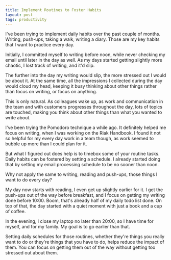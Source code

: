 ```yaml
---
title: Implement Routines to Foster Habits
layout: post
tags: productivity
---
```

I've been trying to implement daily habits over the past couple of months.
Writing, push-ups, taking a walk, writing a diary. Those are my key habits that
I want to practice every day.

Initially, I committed myself to writing before noon, while never checking my
email until later in the day as well. As my days started getting slightly more
chaotic, I lost track of writing, and it'd slip.

The further into the day my writing would slip, the more stressed out I would be
about it. At the same time, all the impressions I collected during the day would
cloud my head, keeping it busy thinking about other things rather than focus on
writing, or focus on anything.

This is only natural. As colleagues wake up, as work and communication in the
team and with customers progresses throughout the day, lots of topics are
touched, making you think about other things than what you wanted to write
about.

I've been trying the Pomodoro technique a while ago. It definitely helped me
focus on writing, when I was working on the Riak Handbook. I found it not so
helpful for my every day work in a team though, as work seemed to bubble up more
than I could plan for it.

But what I figured out does help is to timebox some of your routine tasks. Daily
habits can be fostered by setting a schedule. I already started doing that by
setting my email processing schedule to be no sooner than noon.

Why not apply the same to writing, reading and push-ups, those things I want to
do every day?

My day now starts with reading, I even get up slightly earlier for it. I get the
push-ups out of the way before breakfast, and I focus on getting my writing done
before 10:00. Boom, that's already half of my daily todo list done. On top of
that, the day started with a quiet moment with just a book and a cup of coffee.

In the evening, I close my laptop no later than 20:00, so I have time for
myself, and for my family. My goal is to go earlier than that.

Setting daily schedules for those routines, whether they're things you really
want to do or they're things that you have to do, helps reduce the impact of
them. You can focus on getting them out of the way without getting too stressed
out about them.
